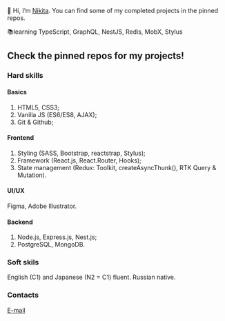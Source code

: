 👋 Hi, I’m [Nikita](https://github.com/thatkit). You can find some of my completed projects in the pinned repos.

📚learning TypeScript, GraphQL, NestJS, Redis, MobX, Stylus

## Check the pinned repos for my projects!

### Hard skills

#### Basics
1. HTML5, CSS3;
2. Vanilla JS (ES6/ES8, AJAX);
3. Git & Github;

#### Frontend
1. Styling (SASS, Bootstrap, reactstrap, Stylus);
2. Framework (React.js, React.Router, Hooks);
3. State management (Redux: Toolkit, createAsyncThunk(), RTK Query & Mutation).

#### UI/UX
Figma, Adobe Illustrator.

#### Backend
1. Node.js, Express.js, Nest.js;
2. PostgreSQL, MongoDB.

### Soft skils
English (C1) and Japanese (N2 = C1) fluent. Russian native.

### Contacts
[E-mail](mailto:emper137137@gmail.com?subject=[GitHub]%20Hello%20Nikita)
